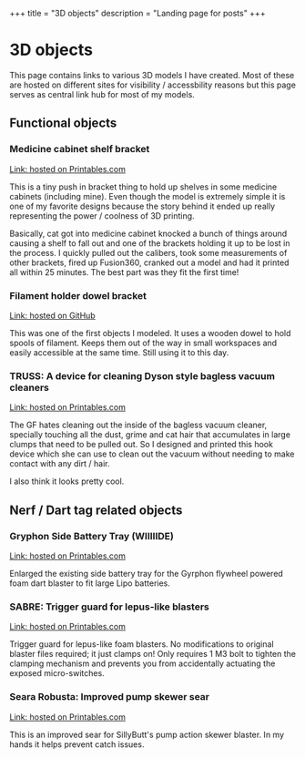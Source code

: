 +++
title = "3D objects"
description = "Landing page for posts"
+++

# 3D objects

This page contains links to various 3D models I have created. 
Most of these are hosted on different sites for visibility /
accessbility reasons but this page serves as central link hub for
most of my models.

## Functional objects


### Medicine cabinet shelf bracket

[Link: hosted on Printables.com](https://www.printables.com/model/216433-medicine-cabinet-shelf-bracket)

This is a tiny push in bracket thing to hold up shelves
in some medicine cabinets (including mine). Even though
the model is extremely simple it is one of my favorite designs
because the story behind it ended up really representing the
power / coolness of 3D printing.

Basically, cat got into medicine cabinet knocked a bunch of
things around causing a shelf to fall out and one of the brackets holding it up
to be lost in the process. I quickly pulled out the calibers,
took some measurements of other brackets, fired up Fusion360,
cranked out a model and had it printed all within 25 minutes.
The best part was they fit the first time!

### Filament holder dowel bracket

[Link: hosted on GitHub](https://github.com/EthanHolleman/filament-holder-dowel-bracket)

This was one of the first objects I modeled. It uses a wooden dowel to hold
spools of filament. Keeps them out of the way in small workspaces and easily
accessible at the same time. Still using it to this day.


### TRUSS: A device for cleaning Dyson style bagless vacuum cleaners 

[Link: hosted on Printables.com](https://www.printables.com/model/259147-truss-a-device-for-cleaning-dyson-style-bagless-va)

The GF hates cleaning out the inside of the bagless vacuum cleaner, specially touching all the dust, grime and cat hair that accumulates in large clumps that need to be pulled out. So I designed and printed this hook device which she can use to clean out the vacuum without needing to make contact with any dirt / hair.

I also think it looks pretty cool.


## Nerf / Dart tag related objects

### Gryphon Side Battery Tray (WIIIIIDE)

[Link: hosted on Printables.com](https://www.printables.com/model/188466-gryphon-side-battery-tray-wiiiiide)

Enlarged the existing side battery tray for the Gyrphon flywheel powered foam dart blaster
to fit large Lipo batteries.


### SABRE: Trigger guard for lepus-like blasters

[Link: hosted on Printables.com](https://www.printables.com/model/262590-sabre-trigger-guard-for-lepus-like-blasters)

Trigger guard for lepus-like foam blasters. No modifications to original blaster files required; it just clamps on! Only requires 1 M3 bolt to tighten the clamping mechanism and prevents you from accidentally actuating the exposed micro-switches. 


### Seara Robusta: Improved pump skewer sear 

[Link: hosted on Printables.com](https://www.printables.com/model/281072-seara-robusta-improved-pump-skewer-sear)

This is an improved sear for SillyButt's pump action skewer blaster. In my hands it helps prevent catch issues. 

